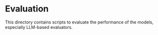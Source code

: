 # Evaluation

This directory contains scripts to evaluate the performance of the models, especially
LLM-based evaluators.
